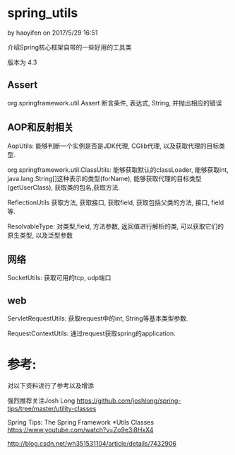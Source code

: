 # spring_utils
by haoyifen on 2017/5/29 16:51

介绍Spring核心框架自带的一些好用的工具类

版本为 4.3

## Assert
org.springframework.util.Assert 断言条件, 表达式, String, 并抛出相应的错误

## AOP和反射相关
AopUtils: 能够判断一个实例是否是JDK代理, CGlib代理, 以及获取代理的目标类型.

org.springframework.util.ClassUtils: 能够获取默认的classLoader, 能够获取int, java.lang.String[]这种表示的类型(forName), 能够获取代理的目标类型(getUserClass), 获取类的包名,获取方法.

ReflectionUtils 获取方法, 获取接口, 获取field, 获取包括父类的方法, 接口, field等.

ResolvableType: 对类型,field, 方法参数, 返回值进行解析的类, 可以获取它们的原生类型, 以及泛型参数

## 网络
SocketUtils: 获取可用的tcp, udp端口

## web
ServletRequestUtils: 获取request中的int, String等基本类型参数.

RequestContextUtils: 通过request获取spring的application.




# 参考:
对以下资料进行了参考以及增添

强烈推荐关注Josh Long
https://github.com/joshlong/spring-tips/tree/master/utility-classes

Spring Tips: The Spring Framework *Utils Classes
https://www.youtube.com/watch?v=Zo9e3i8HxX4

http://blog.csdn.net/wh351531104/article/details/7432906
